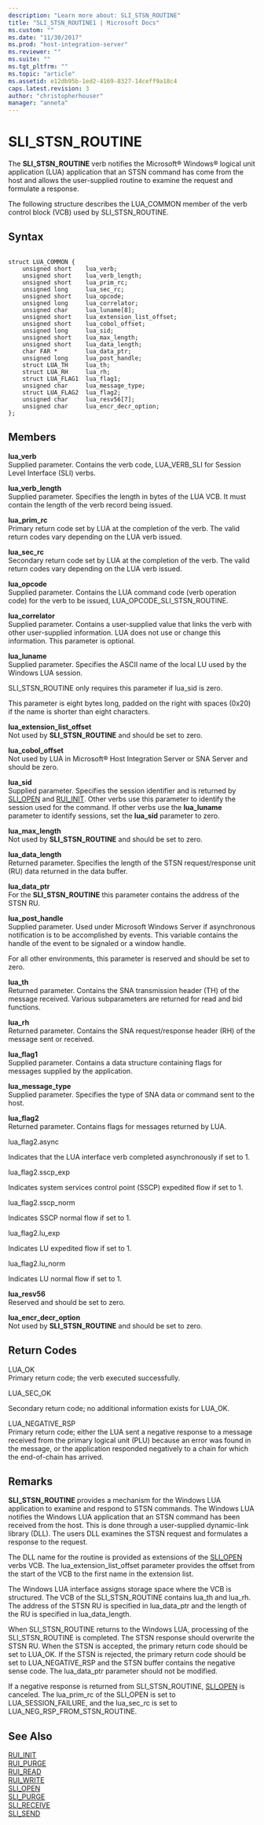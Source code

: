 ```yaml
---
description: "Learn more about: SLI_STSN_ROUTINE"
title: "SLI_STSN_ROUTINE1 | Microsoft Docs"
ms.custom: ""
ms.date: "11/30/2017"
ms.prod: "host-integration-server"
ms.reviewer: ""
ms.suite: ""
ms.tgt_pltfrm: ""
ms.topic: "article"
ms.assetid: e12db95b-1ed2-4169-8327-14ceff9a18c4
caps.latest.revision: 3
author: "christopherhouser"
manager: "anneta"
---
```

# SLI_STSN_ROUTINE
The **SLI_STSN_ROUTINE** verb notifies the Microsoft® Windows® logical unit application (LUA) application that an STSN command has come from the host and allows the user-supplied routine to examine the request and formulate a response.  
  
 The following structure describes the LUA_COMMON member of the verb control block (VCB) used by SLI_STSN_ROUTINE.  
  
## Syntax  
  
```  
  
struct LUA_COMMON {  
    unsigned short    lua_verb;  
    unsigned short    lua_verb_length;  
    unsigned short    lua_prim_rc;  
    unsigned long     lua_sec_rc;  
    unsigned short    lua_opcode;  
    unsigned long     lua_correlator;  
    unsigned char     lua_luname[8];  
    unsigned short    lua_extension_list_offset;  
    unsigned short    lua_cobol_offset;  
    unsigned long     lua_sid;  
    unsigned short    lua_max_length;  
    unsigned short    lua_data_length;  
    char FAR *        lua_data_ptr;  
    unsigned long     lua_post_handle;  
    struct LUA_TH     lua_th;  
    struct LUA_RH     lua_rh;  
    struct LUA_FLAG1  lua_flag1;  
    unsigned char     lua_message_type;  
    struct LUA_FLAG2  lua_flag2;   
    unsigned char     lua_resv56[7];  
    unsigned char     lua_encr_decr_option;  
};  
```  
  
## Members  
 **lua_verb**  
 Supplied parameter. Contains the verb code, LUA_VERB_SLI for Session Level Interface (SLI) verbs.  
  
 **lua_verb_length**  
 Supplied parameter. Specifies the length in bytes of the LUA VCB. It must contain the length of the verb record being issued.  
  
 **lua_prim_rc**  
 Primary return code set by LUA at the completion of the verb. The valid return codes vary depending on the LUA verb issued.  
  
 **lua_sec_rc**  
 Secondary return code set by LUA at the completion of the verb. The valid return codes vary depending on the LUA verb issued.  
  
 **lua_opcode**  
 Supplied parameter. Contains the LUA command code (verb operation code) for the verb to be issued, LUA_OPCODE_SLI_STSN_ROUTINE.  
  
 **lua_correlator**  
 Supplied parameter. Contains a user-supplied value that links the verb with other user-supplied information. LUA does not use or change this information. This parameter is optional.  
  
 **lua_luname**  
 Supplied parameter. Specifies the ASCII name of the local LU used by the Windows LUA session.  
  
 SLI_STSN_ROUTINE only requires this parameter if lua_sid is zero.  
  
 This parameter is eight bytes long, padded on the right with spaces (0x20) if the name is shorter than eight characters.  
  
 **lua_extension_list_offset**  
 Not used by **SLI_STSN_ROUTINE** and should be set to zero.  
  
 **lua_cobol_offset**  
 Not used by LUA in Microsoft® Host Integration Server or SNA Server and should be zero.  
  
 **lua_sid**  
 Supplied parameter. Specifies the session identifier and is returned by [SLI_OPEN](../core/sli-open2.md) and [RUI_INIT](../core/rui-init1.md). Other verbs use this parameter to identify the session used for the command. If other verbs use the **lua_luname** parameter to identify sessions, set the **lua_sid** parameter to zero.  
  
 **lua_max_length**  
 Not used by **SLI_STSN_ROUTINE** and should be set to zero.  
  
 **lua_data_length**  
 Returned parameter. Specifies the length of the STSN request/response unit (RU) data returned in the data buffer.  
  
 **lua_data_ptr**  
 For the **SLI_STSN_ROUTINE** this parameter contains the address of the STSN RU.  
  
 **lua_post_handle**  
 Supplied parameter. Used under Microsoft Windows Server if asynchronous notification is to be accomplished by events. This variable contains the handle of the event to be signaled or a window handle.  
  
 For all other environments, this parameter is reserved and should be set to zero.  
  
 **lua_th**  
 Returned parameter. Contains the SNA transmission header (TH) of the message received. Various subparameters are returned for read and bid functions.  
  
 **lua_rh**  
 Returned parameter. Contains the SNA request/response header (RH) of the message sent or received.  
  
 **lua_flag1**  
 Supplied parameter. Contains a data structure containing flags for messages supplied by the application.  
  
 **lua_message_type**  
 Supplied parameter. Specifies the type of SNA data or command sent to the host.  
  
 **lua_flag2**  
 Returned parameter. Contains flags for messages returned by LUA.  
  
 lua_flag2.async  
  
 Indicates that the LUA interface verb completed asynchronously if set to 1.  
  
 lua_flag2.sscp_exp  
  
 Indicates system services control point (SSCP) expedited flow if set to 1.  
  
 lua_flag2.sscp_norm  
  
 Indicates SSCP normal flow if set to 1.  
  
 lua_flag2.lu_exp  
  
 Indicates LU expedited flow if set to 1.  
  
 lua_flag2.lu_norm  
  
 Indicates LU normal flow if set to 1.  
  
 **lua_resv56**  
 Reserved and should be set to zero.  
  
 **lua_encr_decr_option**  
 Not used by **SLI_STSN_ROUTINE** and should be set to zero.  
  
## Return Codes  
 LUA_OK  
 Primary return code; the verb executed successfully.  
  
 LUA_SEC_OK  
  
 Secondary return code; no additional information exists for LUA_OK.  
  
 LUA_NEGATIVE_RSP  
 Primary return code; either the LUA sent a negative response to a message received from the primary logical unit (PLU) because an error was found in the message, or the application responded negatively to a chain for which the end-of-chain has arrived.  
  
## Remarks  
 **SLI_STSN_ROUTINE** provides a mechanism for the Windows LUA application to examine and respond to STSN commands. The Windows LUA notifies the Windows LUA application that an STSN command has been received from the host. This is done through a user-supplied dynamic-link library (DLL). The users DLL examines the STSN request and formulates a response to the request.  
  
 The DLL name for the routine is provided as extensions of the [SLI_OPEN](../core/sli-open2.md) verbs VCB. The lua_extension_list_offset parameter provides the offset from the start of the VCB to the first name in the extension list.  
  
 The Windows LUA interface assigns storage space where the VCB is structured. The VCB of the SLI_STSN_ROUTINE contains lua_th and lua_rh. The address of the STSN RU is specified in lua_data_ptr and the length of the RU is specified in lua_data_length.  
  
 When SLI_STSN_ROUTINE returns to the Windows LUA, processing of the SLI_STSN_ROUTINE is completed. The STSN response should overwrite the STSN RU. When the STSN is accepted, the primary return code should be set to LUA_OK. If the STSN is rejected, the primary return code should be set to LUA_NEGATIVE_RSP and the STSN buffer contains the negative sense code. The lua_data_ptr parameter should not be modified.  
  
 If a negative response is returned from SLI_STSN_ROUTINE, [SLI_OPEN](../core/sli-open2.md) is canceled. The lua_prim_rc of the SLI_OPEN is set to LUA_SESSION_FAILURE, and the lua_sec_rc is set to LUA_NEG_RSP_FROM_STSN_ROUTINE.  
  
## See Also  
 [RUI_INIT](../core/rui-init1.md)   
 [RUI_PURGE](../core/rui-purge2.md)   
 [RUI_READ](../core/rui-read2.md)   
 [RUI_WRITE](../core/rui-write2.md)   
 [SLI_OPEN](../core/sli-open2.md)   
 [SLI_PURGE](../core/sli-purge1.md)   
 [SLI_RECEIVE](../core/sli-receive2.md)   
 [SLI_SEND](../core/sli-send2.md)
